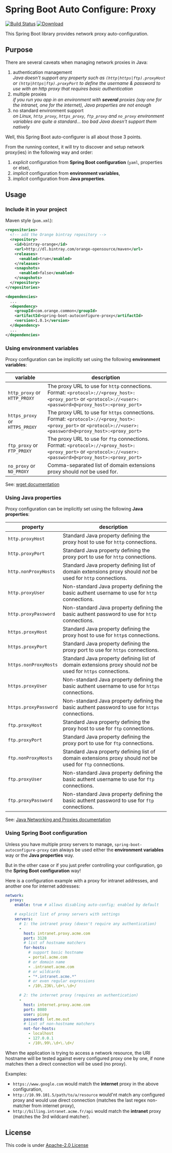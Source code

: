 # Spring Boot Auto Configure: Proxy
[![Build Status](https://travis-ci.org/Orange-OpenSource/spring-boot-autoconfigure-proxy.svg?branch=master)](https://travis-ci.org/Orange-OpenSource/spring-boot-autoconfigure-proxy)
[![Download](https://api.bintray.com/packages/orange-opensource/maven/spring-boot-autoconfigure-proxy/images/download.svg) ](https://bintray.com/orange-opensource/maven/spring-boot-autoconfigure-proxy/_latestVersion)

This Spring Boot library provides network proxy auto-configuration.


<a name="purpose"/>

## Purpose

There are several caveats when managing network proxies in Java:
1. authentication management \
    _Java doesn't support any property such as `(http|https|ftp).proxyHost` or `(http|https|ftp).proxyPort` to define the username & 
    password to use with an http proxy that requires basic authentication_
2. multiple proxies \
    _if you run you app in an environment with **several** proxies (say one for the intranet, one for the internet),
    Java properties are not enough_
3. no standard environment support \
    _on Linux, `http_proxy`, `https_proxy`, `ftp_proxy` and `no_proxy` environment variables are quite a standard...
    too bad Java doesn't support them natively_

Well, this Spring Boot auto-configurer is all about those 3 points.

From the running context, it will try to discover and setup network proxy(ies) in the following way and order:
1. _explicit_ configuration from **Spring Boot configuration** (`yaml`, properties or else),
2. _implicit_ configuration from **environment variables**,
3. _implicit_ configuration from **Java properties**.

<a name="usage"/>


## Usage

### Include it in your project

Maven style (`pom.xml`):

```xml
<repositories>
  <!-- add the Orange bintray repository -->
  <repository>
    <id>bintray-orange</id>
    <url>http://dl.bintray.com/orange-opensource/maven</url>
    <releases>
      <enabled>true</enabled>
    </releases>
    <snapshots>
      <enabled>false</enabled>
    </snapshots>
  </repository>
</repositories>

<dependencies>
  ...
  <dependency>
    <groupId>com.orange.common</groupId>
    <artifactId>spring-boot-autoconfigure-proxy</artifactId>
    <version>1.0.1</version>
  </dependency>
  ...
</dependencies>
```

### Using environment variables

Proxy configuration can be implicitly set using the following **environment variables**:

variable                       | description
------------------------------ | ------------------------------------------------
`http_proxy` or `HTTP_PROXY`   | The proxy URL to use for `http` connections. Format: `<protocol>://<proxy_host>:<proxy_port>` or `<protocol>://<user>:<password>@<proxy_host>:<proxy_port>`
`https_proxy` or `HTTPS_PROXY` | The proxy URL to use for `https` connections. Format: `<protocol>://<proxy_host>:<proxy_port>` or `<protocol>://<user>:<password>@<proxy_host>:<proxy_port>`
`ftp_proxy` or `FTP_PROXY`     | The proxy URL to use for `ftp` connections. Format: `<protocol>://<proxy_host>:<proxy_port>` or `<protocol>://<user>:<password>@<proxy_host>:<proxy_port>`
`no_proxy` or `NO_PROXY`       | Comma-separated list of domain extensions proxy should _not_ be used for.

See: [wget documentation](https://www.gnu.org/software/wget/manual/html_node/Proxies.html)


### Using Java properties

Proxy configuration can be implicitly set using the following **Java properties**:

property              | description
--------------------- | ------------------------------------------------
`http.proxyHost`      | Standard Java property defining the proxy host to use for `http` connections.
`http.proxyPort`      | Standard Java property defining the proxy port to use for `http` connections.
`http.nonProxyHosts`  | Standard Java property defining list of domain extensions proxy should _not_ be used for `http` connections.
`http.proxyUser`      | Non-standard Java property defining the basic authent username to use for `http` connections.
`http.proxyPassword`  | Non-standard Java property defining the basic authent password to use for `http` connections.
`https.proxyHost`      | Standard Java property defining the proxy host to use for `http`s connections.
`https.proxyPort`      | Standard Java property defining the proxy port to use for `https` connections.
`https.nonProxyHosts`  | Standard Java property defining list of domain extensions proxy should _not_ be used for `https` connections.
`https.proxyUser`      | Non-standard Java property defining the basic authent username to use for `https` connections.
`https.proxyPassword`  | Non-standard Java property defining the basic authent password to use for `https` connections.
`ftp.proxyHost`      | Standard Java property defining the proxy host to use for `ftp` connections.
`ftp.proxyPort`      | Standard Java property defining the proxy port to use for `ftp` connections.
`ftp.nonProxyHosts`  | Standard Java property defining list of domain extensions proxy should _not_ be used for `ftp` connections.
`ftp.proxyUser`      | Non-standard Java property defining the basic authent username to use for `ftp` connections.
`ftp.proxyPassword`  | Non-standard Java property defining the basic authent password to use for `ftp` connections.

See: [Java Networking and Proxies documentation](https://docs.oracle.com/javase/8/docs/technotes/guides/net/proxies.html)


### Using Spring Boot configuration

Unless you have multiple proxy servers to manage, `spring-boot-autoconfigure-proxy` can always be used either the 
**environment variables** way or the **Java properties** way.

But in the other case or if you just prefer controlling your configuration, go the **Spring Boot configuration** way! 

Here is a configuration example with a proxy for intranet addresses, and another one for internet addresses:

```yaml
network:
  proxy:
    enable: true # allows disabling auto-config; enabled by default

    # explicit list of proxy servers with settings
    servers:
      # 1: the intranet proxy (doesn't require any authentication)
      -
        host: intranet.proxy.acme.com
        port: 3128
        # list of hostname matchers
        for-hosts:
          # support basic hostname
          - portal.acme.com
          # or domain name
          - .intranet.acme.com
          # or wildcards
          - "*.intranet.acme.*"
          # or even regular expressions
          - /10\.236\.\d+\.\d+/

      # 2: the internet proxy (requires an authentication)
      -
        host: internet.proxy.acme.com
        port: 8080
        user: pismy
        password: let.me.out
        # list of non-hostname matchers
        not-for-hosts:
          - localhost
          - 127.0.0.1
          - /10\.99\.\d+\.\d+/
```

When the application is trying to access a network resource, the URI hostname will be tested against every configured proxy
one by one, if none matches then a direct connection will be used (no proxy).

Examples:
- `https://www.google.com` would match the **internet** proxy in the above configuration,
- `http://10.99.101.5/path/to/a/resource` would'nt match any configured proxy and would use direct connection (matches the last regex non-matcher from internet proxy),
- `http://billing.intranet.acme.fr/api` would match the **intranet** proxy (matches the 3rd wildcard matcher).

<a name="license"/>

## License

This code is under [Apache-2.0 License](LICENSE.txt)

